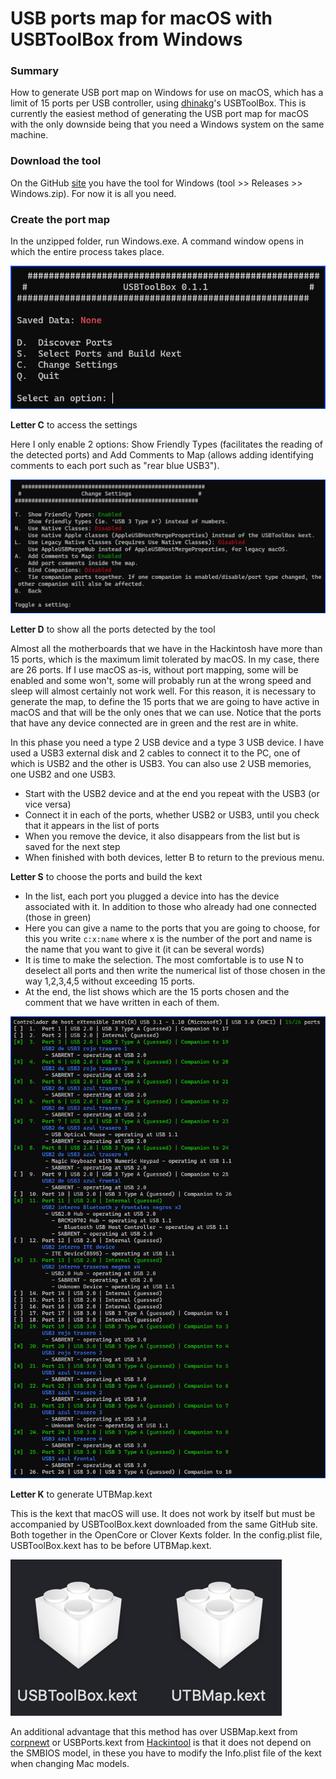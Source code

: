 # USB ports map for macOS with USBToolBox from Windows

### Summary

How to generate USB port map on Windows for use on macOS, which has a limit of 15 ports per USB controller, using [dhinakg](https://github.com/dhinakg)'s USBToolBox. This is currently the easiest method of generating the USB port map for macOS with the only downside being that you need a Windows system on the same machine.

### Download the tool

On the GitHub [site](https://github.com/USBToolBox) you have the tool for Windows (tool >> Releases >> Windows.zip). For now it is all you need.

### Create the port map

In the unzipped folder, run Windows.exe. A command window opens in which the entire process takes place.

![ToolBox 1](toolbox1.png)

**Letter C** to access the settings
 
Here I only enable 2 options: Show Friendly Types (facilitates the reading of the detected ports) and Add Comments to Map (allows adding identifying comments to each port such as "rear blue USB3").

![ToolBox 2](toolbox2.png)

**Letter D** to show all the ports detected by the tool
 
Almost all the motherboards that we have in the Hackintosh have more than 15 ports, which is the maximum limit tolerated by macOS. In my case, there are 26 ports. If I use macOS as-is, without port mapping, some will be enabled and some won't, some will probably run at the wrong speed and sleep will almost certainly not work well. For this reason, it is necessary to generate the map, to define the 15 ports that we are going to have active in macOS and that will be the only ones that we can use.
Notice that the ports that have any device connected are in green and the rest are in white.
 
In this phase you need a type 2 USB device and a type 3 USB device. I have used a USB3 external disk and 2 cables to connect it to the PC, one of which is USB2 and the other is USB3. You can also use 2 USB memories, one USB2 and one USB3.

* Start with the USB2 device and at the end you repeat with the USB3 (or vice versa)
* Connect it in each of the ports, whether USB2 or USB3, until you check that it appears in the list of ports
* When you remove the device, it also disappears from the list but is saved for the next step
* When finished with both devices, letter B to return to the previous menu.

**Letter S** to choose the ports and build the kext

* In the list, each port you plugged a device into has the device associated with it. In addition to those who already had one connected (those in green)
* Here you can give a name to the ports that you are going to choose, for this you write `c:x:name` where x is the number of the port and name is the name that you want to give it (it can be several words)
* It is time to make the selection. The most comfortable is to use N to deselect all ports and then write the numerical list of those chosen in the way 1,2,3,4,5 without exceeding 15 ports.
* At the end, the list shows which are the 15 ports chosen and the comment that we have written in each of them.

![ToolBox 3](toolbox3.png)

**Letter K** to generate UTBMap.kext
 
This is the kext that macOS will use. It does not work by itself but must be accompanied by USBToolBox.kext downloaded from the same GitHub site. Both together in the OpenCore or Clover Kexts folder. In the config.plist file, USBToolBox.kext has to be before UTBMap.kext.

![ToolBox 4](toolbox4.png)

An additional advantage that this method has over USBMap.kext from [corpnewt](https://github.com/corpnewt) or USBPorts.kext from [Hackintool](https://github.com/benbaker76/Hackintool) is that it does not depend on the SMBIOS model, in these you have to modify the Info.plist file of the kext when changing Mac models.


